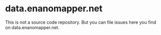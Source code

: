 # data.enanomapper.net
This is not a source code repository. But you can file issues here you find on data.enanomapper.net.
